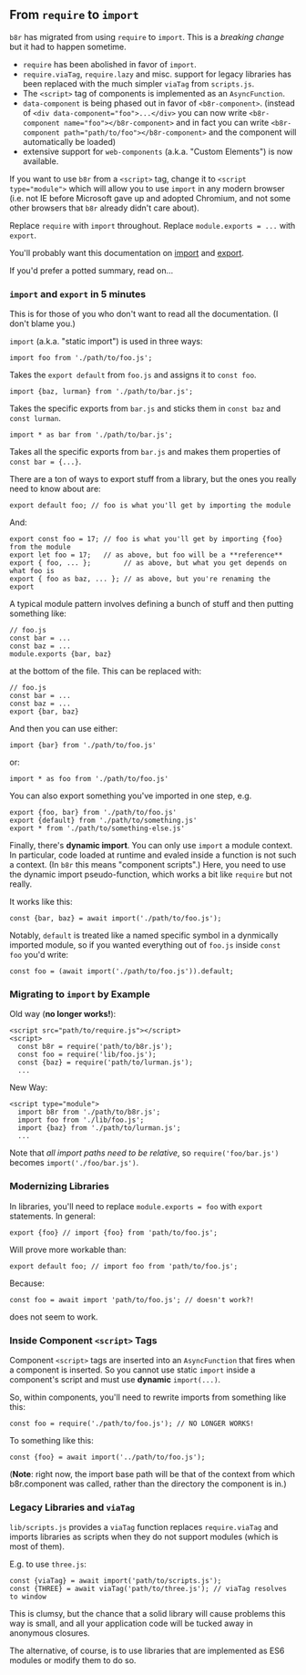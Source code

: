 ## From `require` to `import`

`b8r` has migrated from using `require` to `import`. This is a _breaking change_ but
it had to happen sometime.

- `require` has been abolished in favor of `import`.
- `require.viaTag`, `require.lazy` and misc. support for legacy libraries has been 
  replaced with the much simpler `viaTag` from `scripts.js`.
- The `<script>` tag of components is implemented as an `AsyncFunction`.
- `data-component`  is being phased out in favor of `<b8r-component>`. (instead of
  `<div data-component="foo">...</div>` you can now write 
  `<b8r-component name="foo"></b8r-component>` and in fact you can write
  `<b8r-component path="path/to/foo"></b8r-component>` and the component will automatically
  be loaded)
- extensive support for `web-components` (a.k.a. "Custom Elements") is now available.

If you want to use `b8r` from a `<script>` tag, change it to `<script type="module">`
which will allow you to use `import` in any modern browser (i.e. not IE before Microsoft
gave up and adopted Chromium, and not some other browsers that `b8r` already didn't care
about).

Replace `require` with `import` throughout. Replace `module.exports = ...` with `export`.

You'll probably want this documentation on 
[import](https://developer.mozilla.org/en-US/docs/Web/JavaScript/Reference/Statements/import) 
and [export](https://developer.mozilla.org/en-US/docs/Web/JavaScript/Reference/Statements/export).

If you'd prefer a potted summary, read on…

### `import` and `export` in 5 minutes

This is for those of you who don't want to read all the documentation. (I don't blame you.)

`import` (a.k.a. "static import") is used in three ways:

    import foo from './path/to/foo.js';

Takes the `export default` from `foo.js` and assigns it to `const foo`.

    import {baz, lurman} from './path/to/bar.js';

Takes the specific exports from `bar.js` and sticks them in `const baz` and `const lurman`.

    import * as bar from './path/to/bar.js';

Takes all the specific exports from `bar.js` and makes them properties of `const bar = {...}`.

There are a ton of ways to export stuff from a library, but the ones you really need to
know about are:

    export default foo; // foo is what you'll get by importing the module

And:

    export const foo = 17; // foo is what you'll get by importing {foo} from the module
    export let foo = 17;   // as above, but foo will be a **reference**
    export { foo, ... };        // as above, but what you get depends on what foo is
    export { foo as baz, ... }; // as above, but you're renaming the export

A typical module pattern involves defining a bunch of stuff and then putting something like:

    // foo.js
    const bar = ...
    const baz = ...
    module.exports {bar, baz}

at the bottom of the file. This can be replaced with:

    // foo.js
    const bar = ...
    const baz = ...
    export {bar, baz}

And then you can use either:

    import {bar} from './path/to/foo.js'

or:

    import * as foo from './path/to/foo.js'

You can also export something you've imported in one step, e.g.

    export {foo, bar} from './path/to/foo.js'
    export {default} from './path/to/something.js'
    export * from './path/to/something-else.js'

Finally, there's **dynamic import**. You can only use `import` a module context. 
In particular, code loaded at runtime and evaled inside a function is not such a 
context. (In `b8r` this means "component scripts".) Here, you need to use
the dynamic import pseudo-function, which works a bit like `require` but not really.

It works like this:

    const {bar, baz} = await import('./path/to/foo.js');

Notably, `default` is treated like a named specific symbol in a dynmically imported
module, so if you wanted everything out of `foo.js` inside `const foo` you'd write:

    const foo = (await import('./path/to/foo.js')).default;

### Migrating to `import` by Example

Old way (**no longer works!**):

    <script src="path/to/require.js"></script>
    <script>
      const b8r = require('path/to/b8r.js');
      const foo = require('lib/foo.js');
      const {baz} = require('path/to/lurman.js');
      ...

New Way:

    <script type="module">
      import b8r from './path/to/b8r.js';
      import foo from './lib/foo.js';
      import {baz} from './path/to/lurman.js';
      ...

Note that _all import paths need to be relative_, so `require('foo/bar.js')` becomes
`import('./foo/bar.js')`.

### Modernizing Libraries

In libraries, you'll need to replace `module.exports = foo` with `export`
statements. In general:

    export {foo} // import {foo} from 'path/to/foo.js';

Will prove more workable than:

    export default foo; // import foo from 'path/to/foo.js';

Because:

    const foo = await import 'path/to/foo.js'; // doesn't work?!

does not seem to work.

### Inside Component `<script>` Tags

Component `<script>` tags are inserted into an `AsyncFunction` that fires when a
component is inserted. So you cannot use static `import` inside a component's script
and must use **dynamic** `import(...)`.

So, within components, you'll need to rewrite imports from something like this:

    const foo = require('./path/to/foo.js'); // NO LONGER WORKS!

To something like this:

    const {foo} = await import('../path/to/foo.js');

(**Note**: right now, the import base path will be that of the context 
from which b8r.component was called, rather than the directory the component is in.)

### Legacy Libraries and `viaTag`

`lib/scripts.js` provides a `viaTag` function replaces `require.viaTag` 
and imports libraries as scripts when they do not support modules 
(which is most of them).

E.g. to use `three.js`:

    const {viaTag} = await import('path/to/scripts.js');
    const {THREE} = await viaTag('path/to/three.js'); // viaTag resolves to window

This is clumsy, but the chance that a solid library will cause problems
this way is small, and all your application code will be tucked away in anonymous
closures.

The alternative, of course, is to use libraries that are implemented as ES6 modules
or modify them to do so.